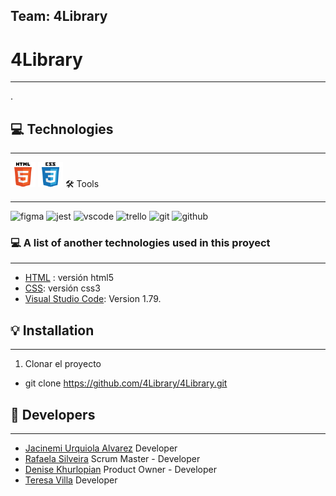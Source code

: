 ## Team: 4Library

# 4Library
***
.

## 💻 Technologies
***
<div> <img src="https://raw.githubusercontent.com/devicons/devicon/master/icons/html5/html5-original-wordmark.svg" alt="html5" width="40" height="40"/>
<img src="https://raw.githubusercontent.com/devicons/devicon/master/icons/css3/css3-original-wordmark.svg" alt="css3" width="40" height="40"/>
<img 


## 🛠 Tools
***
<div>
<img src="https://www.vectorlogo.zone/logos/figma/figma-icon.svg" alt="figma" width="40" height="40"/>
<img src="https://github.com/EqualWaveStudio/soundwave/assets/131855670/465e872f-6242-48b4-964c-7f5c3e749685" alt="jest" width="40" height="40"/>
<img src="https://w7.pngwing.com/pngs/512/824/png-transparent-visual-studio-code-hd-logo-thumbnail.png" alt="vscode" width="40" heigth="40"/>
<img src="https://w7.pngwing.com/pngs/115/721/png-transparent-trello-social-icons-icon.png" alt="trello" width="40" heigth="40"/>
<img src="https://www.vectorlogo.zone/logos/git-scm/git-scm-icon.svg" alt="git" width="40" height="40"/> 
<img src="https://cdn-icons-png.flaticon.com/512/25/25231.png" alt="github" width="40" heigth="40"/> </div>

### 💻 A list of another technologies used in this proyect
***
- [HTML](https://developer.mozilla.org/es/docs/Web/HTML) : versión html5
- [CSS](https://developer.mozilla.org/es/docs/Web/CSS): versión css3
- [Visual Studio Code](https://code.visualstudio.com/): Version 1.79.

## 💡 Installation
***
1. Clonar el proyecto 
- git clone https://github.com/4Library/4Library.git





## 👾 Developers
***
- [Jacinemi Urquiola Alvarez](https://github.com/JacinemiUA) Developer
- [Rafaela Silveira](https://github.com/todaunabossa) Scrum Master - Developer
- [Denise Khurlopian](https://github.com/dkhurlop) Product Owner - Developer
- [Teresa Villa](https://github.com/Teresa1965) Developer
